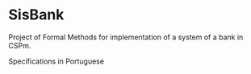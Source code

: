 # SisBank
Project of Formal Methods for implementation of a system of a bank in CSPm.

Specifications in Portuguese
